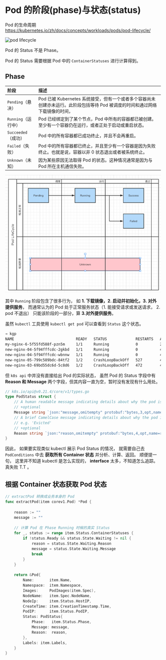 # Pod 的阶段(phase)与状态(status)

Pod 的生命周期 https://kubernetes.io/zh/docs/concepts/workloads/pods/pod-lifecycle/

![pod lifecycle](https://d33wubrfki0l68.cloudfront.net/aecab1f649bc640ebef1f05581bfcc91a48038c4/728d6/images/docs/pod.svg)



Pod 的 Status 不是 Phase。

Pod 的 Status 需要根据  Pod 中的 `ContainerStatuses` 进行计算得到。

## Phase


阶段 | 描述
:-----|:-----------
`Pending`（悬决）| Pod 已被 Kubernetes 系统接受，但有一个或者多个容器尚未创建亦未运行。此阶段包括等待 Pod 被调度的时间和通过网络下载镜像的时间，
`Running`（运行中） | Pod 已经绑定到了某个节点，Pod 中所有的容器都已被创建。至少有一个容器仍在运行，或者正处于启动或重启状态。
`Succeeded`（成功） | Pod 中的所有容器都已成功终止，并且不会再重启。
`Failed`（失败） | Pod 中的所有容器都已终止，并且至少有一个容器是因为失败终止。也就是说，容器以非 0 状态退出或者被系统终止。
`Unknown`（未知） | 因为某些原因无法取得 Pod 的状态。这种情况通常是因为与 Pod 所在主机通信失败。

![pod lifecycle](./docs/assets/img/17/pod-lifecycle.png)


其中 `Running` 阶段包含了很多行为， 如 **1. 下载镜像，2. 启动并初始化，3. 对外提供服务**， 而通常认为的 Pod 处于正常服务状态（1. 能接受请求或发送请求， 2. pod 不退出） 只能该阶段的一部分，算 **3.对外提供服务**。



虽然 `kubectl` 工具使用 `kubectl get pod` 可以查看到 `Status` 这个状态。

```bash
→ kgp
NAME                            READY   STATUS             RESTARTS   AGE
my-nginx-6-5f55fd588f-pzn5m     1/1     Running            0          2d3h
new-nginx-04-5f94fffcdc-2gkbd   1/1     Running            0          44h
new-nginx-04-5f94fffcdc-wbnnw   1/1     Running            0          44h
new-nginx-05-799c589bdc-84tf2   1/2     CrashLoopBackOff   527        44h
new-nginx-03-69bd55dc6d-5c8d6   1/2     CrashLoopBackOff   472        40h
```

但 `k8s api` 中并没有直接给出 Pod 的实际状态， 虽然 Pod 的 Status 字段中有 **Reason 和 Message** 两个字段，但其内容一直为空，暂时没有发现有什么用处。

```go
// k8s.io/api@v0.21.4/core/v1/types.go
type PodStatus struct {
	// A human readable message indicating details about why the pod is in this condition.
	// +optional
	Message string `json:"message,omitempty" protobuf:"bytes,3,opt,name=message"`
	// A brief CamelCase message indicating details about why the pod is in this state.
	// e.g. 'Evicted'
	// +optional
	Reason string `json:"reason,omitempty" protobuf:"bytes,4,opt,name=reason"`
}
```


因此， 如果要实现类似 kubectl 展示 Pod Status 的情况， 就需要自己去 `PodConditions` 中去 **获取所有 Container 状态** 并分析、计算、返回。 顺便提一句， 这里并不知道 kubectl 是怎么实现的， **interface** 太多，不知道怎么追踪。 真失败 T.T 。



## 根据 Container 状态获取 Pod 状态

```go
// extractPod 转换成业务本身的 Pod
func extractPod(item corev1.Pod) *Pod {

	reason := ""
	message := ""
    
    // 计算 Pod 在 Phase Running 时候的真实 Status
	for _, status := range item.Status.ContainerStatuses {
		if !status.Ready && status.State.Waiting != nil {
			reason = status.State.Waiting.Reason
			message = status.State.Waiting.Message
			break
		}
	}

	return &Pod{
		Name:       item.Name,
		Namespace:  item.Namespace,
		Images:     PodImages(item.Spec),
		NodeName:   item.Spec.NodeName,
		NodeIp:     item.Status.HostIP,
		CreateTime: item.CreationTimestamp.Time,
		PodIP:      item.Status.PodIP,
		Status: PodStatus{
			Phase:   item.Status.Phase,
			Message: message,
			Reason:  reason,
		},
		Labels: item.Labels,
	}
}
```